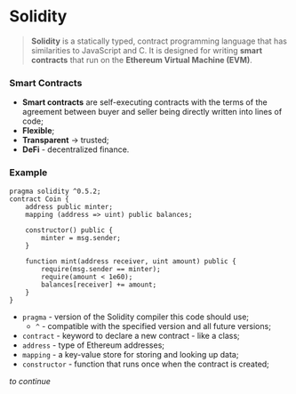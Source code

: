 # Solidity

> **Solidity** is a statically typed, contract programming language that has similarities to JavaScript and C. It is designed for writing **smart contracts** that run on the **Ethereum Virtual Machine (EVM)**.

### Smart Contracts

* **Smart contracts** are self-executing contracts with the terms of the agreement between buyer and seller being directly written into lines of code;
* **Flexible**;
* **Transparent** -> trusted;
* **DeFi** - decentralized finance.

### Example

```solidity
pragma solidity ^0.5.2;
contract Coin {
    address public minter;
    mapping (address => uint) public balances;

    constructor() public {
        minter = msg.sender;
    }

    function mint(address receiver, uint amount) public {
        require(msg.sender == minter);
        require(amount < 1e60);
        balances[receiver] += amount;
    }
}
```

* `pragma` - version of the Solidity compiler this code should use;
  * `^` - compatible with the specified version and all future versions;
* `contract` - keyword to declare a new contract - like a class;
* `address` - type of Ethereum addresses;
* `mapping` - a key-value store for storing and looking up data;
* `constructor` - function that runs once when the contract is created;

*to continue*